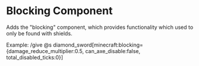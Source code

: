 # Blocking Component
Adds the "blocking" component, which provides functionality which used to only be found with shields.

Example: /give @s diamond_sword[minecraft:blocking={damage_reduce_multiplier:0.5, can_axe_disable:false, total_disabled_ticks:0}]
